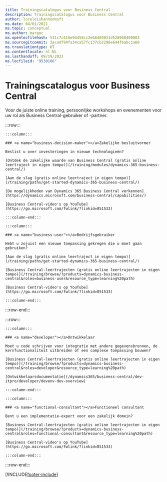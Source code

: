 ```yaml
---
title: Trainingscatalogus voor Business Central
description: Trainingscatalogus voor Business Central
author: loreleishannonmsft
ms.date: 04/01/2021
ms.topic: conceptual
ms.author: margoc
ms.openlocfilehash: 511c7c616e94458cc2eb8489831d528968400903
ms.sourcegitcommit: 3acadf94fa34ca57fc137cb2296e644fbabc1a60
ms.translationtype: HT
ms.contentlocale: nl-NL
ms.lasthandoff: 09/19/2022
ms.locfileid: "9530186"
---
```

# <a name="business-central-learning-catalog"></a>Trainingscatalogus voor Business Central

Voor de juiste online training, persoonlijke workshops en evenementen voor uw rol als Business Central-gebruiker of -partner.

:::row:::

    :::column:::

    ### <a name="business-decision-maker"></a>Zakelijke besluitvormer

    Beslist u over investeringen in nieuwe technologieën? 

    [Ontdek de zakelijke waarde van Business Central (gratis online leertraject in eigen tempo)](/training/modules/dynamics-365-business-central/)

    [Aan de slag (gratis online leertraject in eigen tempo)](/training/paths/get-started-dynamics-365-business-central/)

    [De mogelijkheden van Dynamics 365 Business Central verkennen](https://dynamics.microsoft.com/business-central/capabilities/)

    [Business Central-video's op YouTube](https://go.microsoft.com/fwlink/?linkid=851533)

    :::column-end:::

    :::column:::

    ### <a name="business-user"></a>Bedrijfsgebruiker

    Hebt u zojuist een nieuwe toepassing gekregen die u moet gaan gebruiken? 

    [Aan de slag (gratis online leertraject in eigen tempo)](/training/paths/get-started-dynamics-365-business-central/)

    [Business Central-leertrajecten (gratis online leertrajecten in eigen tempo)](/training/browse/?products=dynamics-business-central&roles=business-user&resource_type=learning%20path)

    [Business Central-video's op YouTube](https://go.microsoft.com/fwlink/?linkid=851533)

    :::column-end:::

:::row-end:::

:::row:::

    :::column:::

    ### <a name="developer"></a>Ontwikkelaar

    Moet u code schrijven voor integratie met andere gegevensbronnen, de kernfunctionaliteit uitbreiden of een complexe toepassing bouwen?

    [Business Central-leertrajecten (gratis online leertrajecten in eigen tempo)](/training/browse/?products=dynamics-business-central&roles=developer&resource_type=learning%20path)

    [Ontwikkelaarsdocumentatie](/dynamics365/business-central/dev-itpro/developer/devenv-dev-overview)

    :::column-end:::

    :::column:::

    ### <a name="functional-consultant"></a>Functioneel consultant
    
    Bent u een implementatie-expert voor een zakelijk domein? 

    [Business Central-leertrajecten (gratis online leertrajecten in eigen tempo)](/training/browse/?products=dynamics-business-central&roles=functional-consultant&resource_type=learning%20path)

    [Business Central-video's op YouTube](https://go.microsoft.com/fwlink/?linkid=851533)

    :::column-end:::

:::row-end:::


[!INCLUDE[footer-include](../includes/footer-banner.md)]
